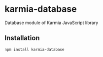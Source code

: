 # karmia-database
Database module of Karmia JavaScript library

## Installation

```Shell
npm install karmia-database
```

